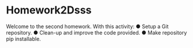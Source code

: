 # Homework2Dsss
Welcome to the second homework. With this activity: ● Setup a Git repository. ● Clean-up and improve the code provided. ● Make repository pip installable.
